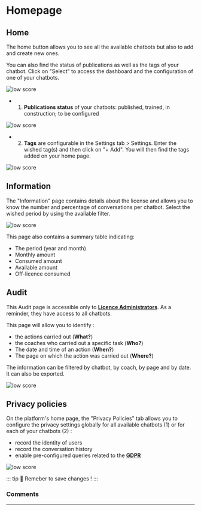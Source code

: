 # Homepage

## Home

The home button allows you to see all the available chatbots but also to add and create new ones.

You can also find the status of publications as well as the tags of your chatbot. Click on "Select" to access the dashboard and the configuration of one of your chatbots.

<div class="image_center">
  <img :src="$withBase('/assets/img/en/home/home1.png')" alt="low score">
</div>


- 1) **Publications status** of your chatbots: published, trained, in construction; to be configured 

<div class="image_center">
  <img :src="$withBase('/assets/img/en/home/home2.png')" alt="low score">
</div>



- 2) **Tags** are configurable in the Settings tab > Settings. Enter the wished tag(s) and then click on "+ Add". You will then find the tags added on your home page. 

<div class="image_center">
  <img :src="$withBase('/assets/img/en/home/home4.png')" alt="low score">
</div>


## Information

The "Information" page contains details about the license and allows you to know
the number and percentage of conversations per chatbot. Select the wished period
by using the available filter.

<div class="image_center">
  <img :src="$withBase('/assets/img/en/home/home5.png')" alt="low score">
</div>


This page also contains a summary table indicating:

-   The period (year and month)
-   Monthly amount
-   Consumed amount
-   Available amount
-   Off-licence consumed


## Audit


This Audit page is accessible only to [**Licence Administrators**](/en/chatbot/licence_administrators). As a reminder, they have access to all chatbots.


This page will allow you to identify :
- the actions carried out (**What?**)
- the coaches who carried out a specific task (**Who?**)
- The date and time of an action (**When?**) 
- The page on which the action was carried out (**Where?**)

The information can be filtered by chatbot, by coach, by page and by date. It can also be exported. 

<div class="image_center">
  <img :src="$withBase('/assets/img/en/home/home6.png')" alt="low score">
</div>


## Privacy policies

On the platform's home page, the "Privacy Policies" tab allows you to configure
the privacy settings globally for all available chatbots (1) or for each of your
chatbots (2) :

-   record the identity of users
-   record the conversation history
-   enable pre-configured queries related to the [**GDPR**](/en/chatbot/settings/privacy.html#gdpr)

<div class="image_center">
  <img :src="$withBase('/assets/img/en/home/home7.png')" alt="low score">
</div>


::: tip 💾
Remeber to save changes !
:::



### Comments
---

<Commentaire />
